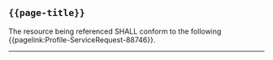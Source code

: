 ## <code>{{page-title}}</code>

The resource being referenced SHALL conform to the following {{pagelink:Profile-ServiceRequest-88746}}.

---